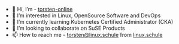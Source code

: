 - 👋 Hi, I’m - [torsten-online](https://github.com/torsten-online)
- 👀 I’m interested in Linux, OpenSource Software and DevOps
- 🌱 I’m currently learning Kubernetes Certified Administrator (CKA)
- 💞️ I’m looking to collaborate on SuSE Products
- 📫 How to reach me - <torsten@linux.schule> from [linux.schule](https://linux.schule)
